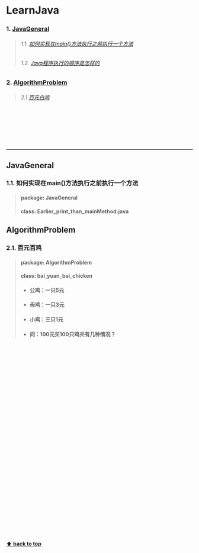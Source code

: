 # LearnJava <a id="LearnJava"></a>
### 1. [JavaGeneral](#1)
  >###### 1.1. [如何实现在main()方法执行之前执行一个方法](#1.1)
  >###### 1.2. [Java程序执行的顺序是怎样的](#1.2)

### 2. [AlgorithmProblem](#2)
  >###### 2.1 [百元白鸡](#2.1)
<br>
<br>
<br>
<br>
<br>

***
<a id="1"></a>
## JavaGeneral <br>
<a id="1.1"></a>
### 1.1. 如何实现在main()方法执行之前执行一个方法 <br>
> #### **package:** JavaGeneral</span><br>
> #### **class:** Earlier_print_than_mainMethod.java


<a id="2"></a>
## AlgorithmProblem <br>
<a id="2.1"></a>
### 2.1. 百元百鸡

> #### package: AlgorithmProblem <br>
> #### class: bai_yuan_bai_chicken <br>
> * #### 公鸡：一只5元<br>
> * #### 母鸡：一只3元<br>
> * #### 小鸡：三只1元<br>
> * #### 问：100元买100只鸡共有几种情况？<br>
<br>
<br>
<br>
<br>
<br>
<br>
<br>
<br>
<br>
<br>
<br>
<br>
<br>
<br>
<br>
<br>
<br>
<br>
<br>
<br>
<br>
<br>
<br>
<br>
<br>
<br>
<br>
<br>
<br>
<br>


#### [⬆ back to top](#LearnJava)
